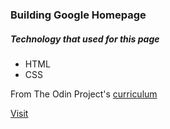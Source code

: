 <h3>Building Google Homepage</h3>
<h5>Technology that used for this page</h5>
<ul>
    <li>HTML</li>
    <li>CSS</li>
</ul>

From The Odin Project's [curriculum](http://www.theodinproject.com/courses/web-development-101/lessons/html-css)

<a href="https://yoga1234.github.io/google-homepage" target="_blank">Visit</a>